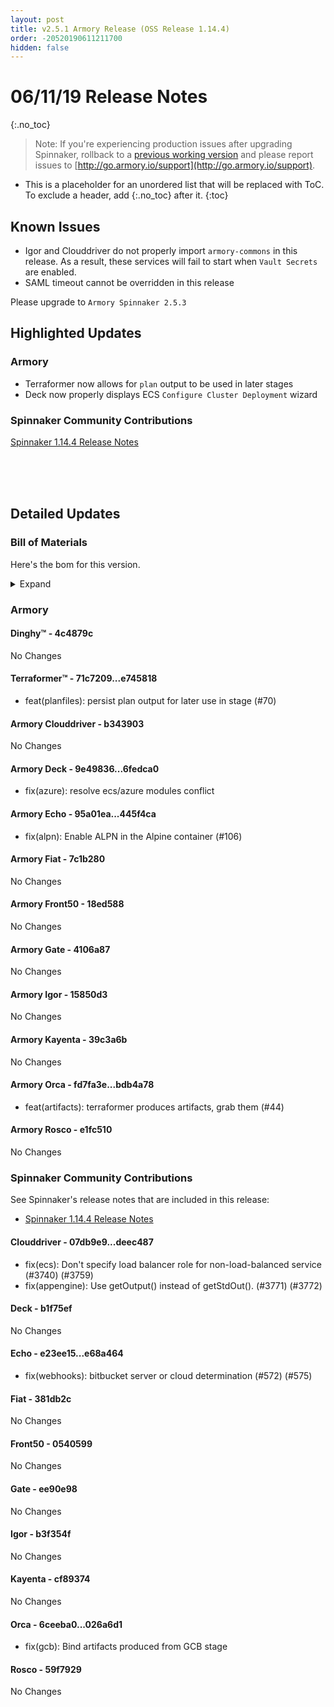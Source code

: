 ```yaml
---
layout: post
title: v2.5.1 Armory Release (OSS Release 1.14.4)
order: -20520190611211700
hidden: false
---
```


# 06/11/19 Release Notes
{:.no_toc}

> Note: If you're experiencing production issues after upgrading Spinnaker, rollback to a [previous working version](http://docs.armory.io/admin-guides/troubleshooting/#i-upgraded-spinnaker-and-it-is-no-longer-responding-how-do-i-rollback) and please report issues to [http://go.armory.io/support](http://go.armory.io/support).

* This is a placeholder for an unordered list that will be replaced with ToC. To exclude a header, add {:.no_toc} after it.
{:toc}


## Known Issues
* Igor and Clouddriver do not properly import `armory-commons` in this release. As a result, these services will fail to start when `Vault Secrets` are enabled.
* SAML timeout cannot be overridden in this release

Please upgrade to `Armory Spinnaker 2.5.3`

## Highlighted Updates
### Armory

* Terraformer now allows for `plan` output to be used in later stages
* Deck now properly displays ECS `Configure Cluster Deployment` wizard


###  Spinnaker Community Contributions

[Spinnaker 1.14.4 Release Notes](https://www.spinnaker.io/community/releases/versions/1-14-4-changelog)


<br><br><br>
## Detailed Updates

### Bill of Materials
Here's the bom for this version.
<details><summary>Expand</summary>
<pre class="highlight">
<code>version: 2.5.1-rc179
timestamp: "2019-06-11 21:04:24"
services:
  clouddriver:
    version: 4.6.0-b343903-deec487-rc111
  deck:
    version: 2.0.0-6fedca0-b1f75ef-rc13
  dinghy:
    version: 0.0.3-4c4879c-rc7
  echo:
    version: 2.5.0-445f4ca-e68a464-rc114
  fiat:
    version: 1.5.0-7c1b280-381db2c-rc103
  front50:
    version: 0.17.0-18ed588-0540599-edge5
  gate:
    version: 1.8.2-4106a87-ee90e98-rc103
  igor:
    version: 1.3.0-15850d3-b3f354f-rc104
  kayenta:
    version: 0.8.1-39c3a6b-cf89374-edge5
  monitoring-daemon:
    version: 0.13.0-bf01bf2-rc1
  monitoring-third-party:
    version: 0.13.0-bf01bf2-rc1
  orca:
    version: 2.7.2-bdb4a78-026a6d1-rc110
  rosco:
    version: 0.12.0-e1fc510-59f7929-edge5
  terraformer:
    version: 0.0.1-e745818-rc14
dependencies:
  redis:
    version: 2:2.8.4-2
artifactSources:
  dockerRegistry: docker.io/armory</code>
</pre>
</details>


### Armory
#### Dinghy&trade; - 4c4879c
No Changes

#### Terraformer&trade; - 71c7209...e745818
 - feat(planfiles): persist plan output for later use in stage (#70)

#### Armory Clouddriver  - b343903
No Changes

#### Armory Deck  - 9e49836...6fedca0
 - fix(azure): resolve ecs/azure modules conflict

#### Armory Echo  - 95a01ea...445f4ca
 - fix(alpn): Enable ALPN in the Alpine container (#106)

#### Armory Fiat  - 7c1b280
No Changes

#### Armory Front50  - 18ed588
No Changes

#### Armory Gate  - 4106a87
No Changes

#### Armory Igor  - 15850d3
No Changes

#### Armory Kayenta  - 39c3a6b
No Changes

#### Armory Orca  - fd7fa3e...bdb4a78
 - feat(artifacts): terraformer produces artifacts, grab them (#44)

#### Armory Rosco  - e1fc510
No Changes



###  Spinnaker Community Contributions

See Spinnaker's release notes that are included in this release:  
* [Spinnaker 1.14.4 Release Notes](https://www.spinnaker.io/community/releases/versions/1-14-4-changelog)

#### Clouddriver  - 07db9e9...deec487
 - fix(ecs): Don't specify load balancer role for non-load-balanced service (#3740) (#3759)
 - fix(appengine): Use getOutput() instead of getStdOut(). (#3771) (#3772)

#### Deck  - b1f75ef
No Changes

#### Echo  - e23ee15...e68a464
 - fix(webhooks): bitbucket server or cloud determination (#572) (#575)

#### Fiat  - 381db2c
No Changes

#### Front50  - 0540599
No Changes

#### Gate  - ee90e98
No Changes

#### Igor  - b3f354f
No Changes

#### Kayenta  - cf89374
No Changes

#### Orca  - 6ceeba0...026a6d1
 - fix(gcb): Bind artifacts produced from GCB stage

#### Rosco  - 59f7929
No Changes
